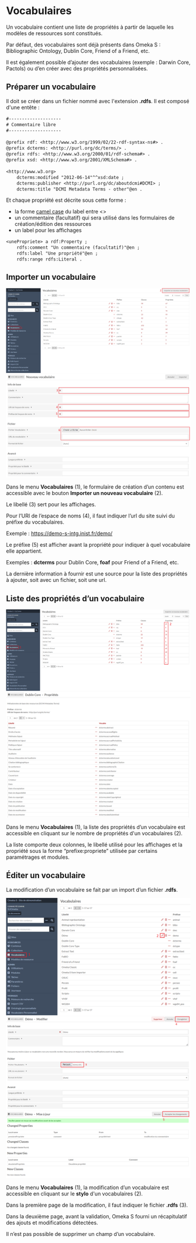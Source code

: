 # Vocabulaires

Un vocabulaire contient une liste de propriétés à partir de laquelle les modèles de ressources sont constitués.

Par défaut, des vocabulaires sont déjà présents dans Omeka S : Bibliographic
Ontology, Dublin Core, Friend of a Friend, etc.

Il est également possible d’ajouter des vocabulaires (exemple : Darwin Core, Pactols) ou d’en créer avec des propriétés personnalisées.

## Préparer un vocabulaire

Il doit se créer dans un fichier nommé avec l'extension **.rdfs**. Il est composé d'une entête :

```ttl
#--------------------
# Commentaire libre
#--------------------

@prefix rdf: <http://www.w3.org/1999/02/22-rdf-syntax-ns#> .
@prefix dcterms: <http://purl.org/dc/terms/> .
@prefix rdfs: <http://www.w3.org/2000/01/rdf-schema#> .
@prefix xsd: <http://www.w3.org/2001/XMLSchema#> .

<http://www.w3.org>
	dcterms:modified "2012-06-14"^^xsd:date ;
	dcterms:publisher <http://purl.org/dc/aboutdcmi#DCMI> ;
	dcterms:title "DCMI Metadata Terms - other"@en .
```

Et chaque propriété est décrite sous cette forme :

- la forme [camel case](https://fr.wikipedia.org/wiki/Camel_case) du label entre <>
- un commentaire (facultatif) qui sera utilisé dans les formulaires de création/édition des ressources
- un label pour les affichages

```ttl
<unePropriete> a rdf:Property ;
	rdfs:comment "Un commentaire (facultatif)"@en ;
 	rdfs:label "Une propriété"@en ;
 	rdfs:range rdfs:Literal .
```

## Importer un vocabulaire

![Liste des vocabulaires](assets/liste-vocabulaires-creation.png)
![Formulaire de création d'un vocabulaires](assets/creation-vocabulaire.png)

Dans le menu **Vocabulaires** (1), le formulaire de création d’un contenu est
accessible avec le bouton **Importer un nouveau vocabulaire** (2).

Le libellé (3) sert pour les affichages.

Pour l’URI de l’espace de noms (4), il faut indiquer l’url du site suivi du préfixe du vocabulaires.

Exemple : https://demo-s-intg.inist.fr/demo/

Le préfixe (5) est afficher avant la propriété pour indiquer à quel vocabulaire elle appartient.

Exemples : **dcterms** pour Dublin Core, **foaf** pour Friend of a Friend, etc.

La dernière information à fournir est une source pour la liste des propriétés à
ajouter, soit avec un fichier, soit une url.

## Liste des propriétés d’un vocabulaire

![Liste des vocabulaires](assets/liste-vocabulaires-proprietes.png)
![Propriétés d'un vocabulaire](assets/liste-proprietes-vocabulaire.png)

Dans le menu **Vocabulaires** (1), la liste des propriétés d’un vocabulaire est accessible en cliquant sur le nombre de propriétés d'un vocabulaires (2).

La liste comporte deux colonnes, le libellé utilisé pour les affichages et la propriété sous la forme “prefixe:propriete” utilisée par certains paramétrages et modules.

## Éditer un vocabulaire

La modification d’un vocabulaire se fait par un import d’un fichier **.rdfs**.

![Liste des vocabulaires](assets/liste-vocabulaires-edition.png)
![Édition d'un vocabulaire](assets/edition-vocabulaire-1.png)
![Confirmation de l'édition d'un vocabulaire](assets/edition-vocabulaire-2.png)

Dans le menu **Vocabulaires** (1), la modification d’un vocabulaire est accessible en cliquant sur le **stylo** d'un vocabulaires (2).

Dans la première page de la modification, il faut indiquer le fichier **.rdfs** (3).

Dans la deuxième page, avant la validation, Omeka S fourni un récapitulatif des ajouts et modifications détectées.

Il n’est pas possible de supprimer un champ d’un vocabulaire.